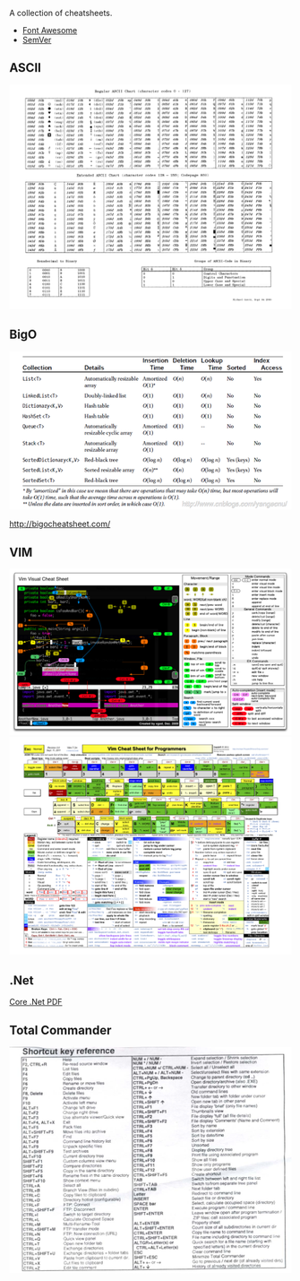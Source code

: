 A collection of cheatsheets.

- [Font Awesome](https://fortawesome.github.io/Font-Awesome/cheatsheet/)
- [SemVer](http://semver.npmjs.com/)

## ASCII
![ASCII](ascii.gif)

## BigO
![](dot_net_container_bigO.png)

http://bigocheatsheet.com/


## VIM
![](vim.png)
![](vim2.png)

## .Net
[Core .Net PDF](core_dotnet.pdf)

## Total Commander
![](TotalCommander.jpg)